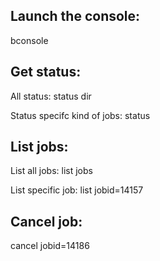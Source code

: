 Launch the console:
-------------------

bconsole

Get status:
---------------

All status: status dir

Status specifc kind of jobs: status

List jobs:
----------

List all jobs: list jobs

List specific job: list jobid=14157

Cancel job:
-----------

cancel jobid=14186
